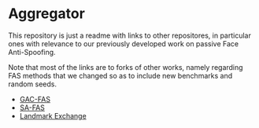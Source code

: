 # Aggregator
This repository is just a readme with links to other repositores, in particular ones with relevance to our previously developed work on passive Face Anti-Spoofing.

Note that most of the links are to forks of other works, namely regarding FAS methods that we changed so as to include new benchmarks and random seeds.

- [GAC-FAS](https://github.com/BOVIFOCR/gacfas)
- [SA-FAS](https://github.com/BOVIFOCR/SAFAS)
- [Landmark Exchange](https://github.com/BOVIFOCR/landmark_exchange)
